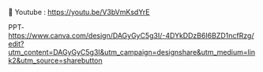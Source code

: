 🔗 Youtube : https://youtu.be/V3bVmKsdYrE


PPT- https://www.canva.com/design/DAGyGyC5g3I/-4DYkDDzB6I6BZD1ncfRzg/edit?utm_content=DAGyGyC5g3I&utm_campaign=designshare&utm_medium=link2&utm_source=sharebutton

